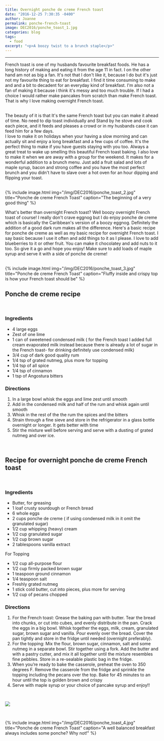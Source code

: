 ```yaml
---
title: Overnight ponche de creme French toast
date: "2016-12-25 7:30:35 -0400"
author: Joanne
permalink: ponche-french-toast
image: DEC2016/ponche_toast_1.jpg
categories: blog
tags:
  - food
excerpt: "<p>A boozy twist to a brunch staple</p>"
---
```


---
French toast is one of my husbands favourite breakfast foods. He has a long history of making and eating it from the age 11 in fact. I on the other hand am not as big a fan. It's not that I don't like it, because I do but it's just not my favourite thing to eat for breakfast. I find it time consuming to make and and a bit to decadent for an everyday kind of breakfast. I'm also not a fan of making it because i think it's messy and too much trouble. If I had a choice I would rather make pancakes from scratch than make
French toast. That is why I love making overnight French toast.  
<br>

The beauty of it is that It's the same French toast but you can make it ahead of time. No need to dip toast individually and Stand by he stove and cook each piece, and it feeds and pleases a crowd or in my husbands case it can feed him for a few days.  
I love to make it on holidays when your having a slow morning and can actually sit and enjoy a long breakfast and a few cups of coffee.  It's the perfect thing to make if you have guests staying with you too. Always a great treat to wake up smelling this beautiful French toast baking.  I also love to make it when we are away with a group for the weekend.  It makes for a wonderful addition to a brunch menu. Just add a fruit salad and lots of maple syrup, bacon and strong coffee and you have the most perfect brunch and you didn't have to slave over a hot oven for an hour dipping and flipping your toast.
<br><br>

{% include image.html
            img="/img/DEC2016/ponche_toast_2.jpg"
            title="Ponche de creme French Toast"
            caption="The beginning of a very good thing" %}

What's better than overnight French toast? Well boozy overnight French toast of course! I really don't crave eggnog but I do enjoy ponche de creme which is basically the Caribbean's version of a boozy eggnog. Definitely the addition of a good dark rum makes all the difference. Here's a basic recipe for ponche de creme as well as my basic recipe for overnight French toast.  I say basic because I use it often and add things to it as I please.  I love to add blueberries to it or other fruit. You can make it chocolatey and add nuts to it too. So give it a go and hope you enjoy! Make sure to add loads of maple syrup and serve it with a side of ponche de creme!
<br><br>

{% include image.html
            img="/img/DEC2016/ponche_toast_3.jpg"
            title="Ponche de creme French Toast"
            caption="Fluffy inside and crispy top is how your French toast should be" %}
<br>


## Ponche de creme recipe
<br>

### Ingredients

* 4 large eggs
* Zest of one lime
* 1 can of sweetened condensed milk ( for the French toast I added full cream evaporated milk instead because there is already a lot of sugar in the French toast- for drinking definitely use condensed milk)
* 3/4 cup of dark good quality rum
* 1/4 tsp of grated nutmeg, plus more for topping
* 1/4 tsp of all spice
* 1/4 tsp of cinnamon
* 1 tsp of Angostura bitters

### Directions

1. In a large bowl whisk the eggs and lime zest until smooth
1. Add in the condensed milk and half of the rum and whisk again until smooth
1. Whisk in the rest of the the rum the spices and the bitters
1. Strain through a fine sieve and store in the refrigerator in a glass bottle overnight or longer.  It gets better with time
1. Stir the mixture well before serving and serve with a dusting of grated nutmeg and over ice.  
<br>

## Recipe for overnight ponche de creme French toast
<br>

### Ingredients

* Butter, for greasing
* 1 loaf crusty sourdough or French bread
* 6 whole eggs
* 2 cups ponche de creme ( if using condensed milk in it omit the granulated sugar)
* 1/2 cup whipping (heavy) cream
* 1/2 cup granulated sugar
* 1/2 cup brown sugar
* 2 tablespoons vanilla extract

For Topping

* 1/2 cup all-purpose flour
* 1/2 cup firmly packed brown sugar
* 1 teaspoon ground cinnamon
* 1/4 teaspoon salt
* Freshly grated nutmeg
* 1 stick cold butter, cut into pieces, plus more for serving
* 1/2 cup of pecans chopped

### Directions

1. For the French toast: Grease the baking pan with butter. Tear the bread into chunks, or cut into cubes, and evenly distribute in the pan. Crack the eggs in a big bowl. Whisk together the eggs, milk, cream, granulated sugar, brown sugar and vanilla. Pour evenly over the bread. Cover the pan tightly and store in the fridge until needed (overnight preferably). 
2. For the topping: Mix the flour, brown sugar, cinnamon, salt and some nutmeg in a separate bowl. Stir together using a fork. Add the butter and with a pastry cutter, and mix it all together until the mixture resembles fine pebbles. Store in a re-sealable plastic bag in the fridge. 
3. When you’re ready to bake the casserole, preheat the oven to 350 degrees F. Remove the casserole from the fridge and sprinkle the topping including the pecans over the top. Bake for 45 minutes to an hour until the top is golden brown and crispy 
4. Serve with maple syrup or your choice of pancake syrup and enjoy!! 

<br>

<p class="apple__news__logo"><a href="https://apple.news/TKVtoVhGUQSuiufA4bqI-gg"><img src="{{ basesite.url }}/img/apple_news.svg" /></a></p>
<br>

{% include image.html
            img="/img/DEC2016/ponche_toast_4.jpg"
            title="Ponche de creme French Toast"
            caption="A well balanced breakfast always includes some ponche? Why not!" %}
